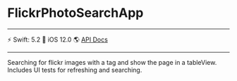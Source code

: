 # FlickrPhotoSearchApp

---

⚡️ Swift: 5.2 📱 iOS 12.0 🌎 [API Docs](https://www.flickr.com/services/api/)

---

Searching for flickr images with a tag and show the page in a tableView. Includes UI tests for refreshing and searching.
